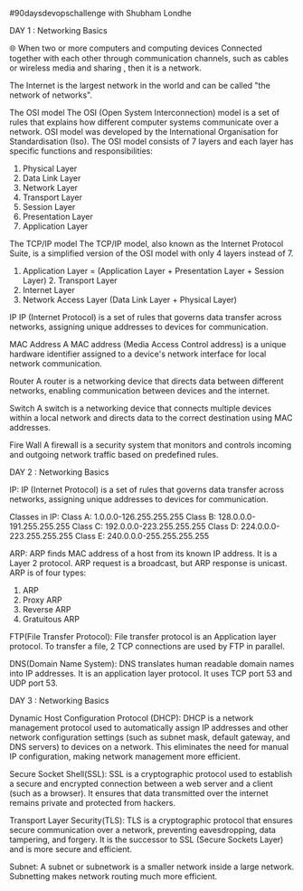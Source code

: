 #90daysdevopschallenge with Shubham Londhe


DAY 1 : Networking Basics

🌐 When two or more computers and computing devices Connected together with each other through communication channels, such as cables or wireless media and sharing , then it is a network. 


The Internet is the largest network in the world and can be called "the network of networks".

The OSI model
The OSI (Open System Interconnection) model is a set of rules that explains how different computer systems communicate over a network. OSI model was developed by the International Organisation for Standardisation (Iso). The OSI model consists of 7 layers and each layer has specific functions and responsibilities:
1. Physical Layer
2. Data Link Layer
3. Network Layer
4. Transport Layer
5. Session Layer
6. Presentation Layer
7. Application Layer



The TCP/IP model
The TCP/IP model, also known as the Internet Protocol Suite, is a simplified version of the OSI model with only 4 layers instead of 7.

1. Application Layer = (Application Layer + Presentation Layer + Session Layer) 2. Transport Layer
3. Internet Layer
4. Network Access Layer (Data Link Layer + Physical Layer)


IP
IP (Internet Protocol) is a set of rules that governs data transfer across networks, assigning unique addresses to devices for communication.

MAC Address
A MAC address (Media Access Control address) is a unique hardware identifier assigned to a device's network interface for local network communication.
 
Router
A router is a networking device that directs data between different networks, enabling communication between devices and the internet.

Switch
A switch is a networking device that connects multiple devices within a local network and directs data to the correct destination using MAC addresses.

Fire Wall
A firewall is a security system that monitors and controls incoming and outgoing network traffic based on predefined rules.


DAY 2 : Networking Basics

IP:
IP (Internet Protocol) is a set of rules that governs data transfer across networks, assigning unique addresses to devices for communication.

Classes in IP:
Class A: 1.0.0.0-126.255.255.255
Class B: 128.0.0.0-191.255.255.255
Class C: 192.0.0.0-223.255.255.255
Class D: 224.0.0.0-223.255.255.255
Class E: 240.0.0.0-255.255.255.255


ARP:
ARP finds MAC address of a host from its known IP address. It is a Layer 2 protocol. ARP request is a broadcast, but ARP response is unicast.
ARP is of four types:
1. ARP
2. Proxy ARP
3. Reverse ARP
4. Gratuitous ARP

FTP(File Transfer Protocol):
File transfer protocol is an Application layer protocol. To transfer a file, 2 TCP connections are used by FTP in parallel.


DNS(Domain Name System):
DNS translates human readable domain names into IP addresses. It is an application layer protocol. It uses TCP port 53 and UDP port 53.



DAY 3 : Networking Basics

Dynamic Host Configuration Protocol (DHCP):
DHCP is a network management protocol used to automatically assign IP addresses and other network configuration settings (such as subnet mask, default gateway, and DNS servers) to devices on a network. This eliminates the need for manual IP configuration, making network management more efficient.

Secure Socket Shell(SSL):
SSL is a cryptographic protocol used to establish a secure and encrypted connection between a web server and a client (such as a browser). It ensures that data transmitted over the internet remains private and protected from hackers.

Transport Layer Security(TLS):
TLS is a cryptographic protocol that ensures secure communication over a network, preventing eavesdropping, data tampering, and forgery. It is the successor to SSL (Secure Sockets Layer) and is more secure and efficient.

Subnet:
A subnet or subnetwork is a smaller network inside a large network. Subnetting makes network routing much more efficient.

